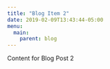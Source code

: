 ```yaml
---
title: "Blog Item 2"
date: 2019-02-09T13:43:44-05:00
menu:
  main:
    parent: blog
---
```


Content for Blog Post 2